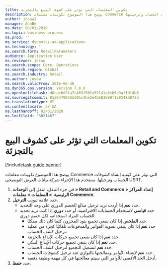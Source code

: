 ```yaml
---
title: تكوين المعلمات التي تؤثر على كشوف البيع بالتجزئة
description: يوضح هذا الموضوع تكوينات معلمات Commerce التي تؤثر على كيفية إنشاء كشوفات الحساب وترحيلها.
author: josaw1
manager: AnnBe
ms.date: 08/01/2019
ms.topic: business-process
ms.prod: ''
ms.service: dynamics-ax-applications
ms.technology: ''
ms.search.form: RetailParameters
audience: Application User
ms.reviewer: josaw
ms.search.scope: Core, Operations
ms.search.region: Global
ms.search.industry: Retail
ms.author: josaw
ms.search.validFrom: 2016-06-30
ms.dyn365.ops.version: Version 7.0.0
ms.openlocfilehash: d8cae6d2fa7c469f50fa92141a6cb5a0af1df4b0
ms.sourcegitcommit: 81a647904dd305c4be2e4b683689f128548a872d
ms.translationtype: HT
ms.contentlocale: ar-SA
ms.lasthandoff: 02/01/2020
ms.locfileid: "3021467"
---
```

# <a name="configure-parameters-that-affect-retail-statements"></a>تكوين المعلمات التي تؤثر على كشوف البيع بالتجزئة

[!include[task guide banner](../includes/task-guide-banner.md)]

يوضح هذا الموضوع تكوينات معلمات Commerce التي تؤثر على كيفية إنشاء كشوفات الحساب وترحيلها. يستخدم هذا الإجراء شركة بيانات العرض التوضيحي USRT.

1. في جزء التنقل، انتقل إلى **الوحدات > Retail and Commerce > إعداد المراكز الرئيسية ‬ > المعلمات > معلمات Commerce‬**.
2. حدد علامة تبويب **الترحيل**.
    - حدد **نعم** إذا أردت تريد ترحيل مبالغ الخصم الدوري على وجه التحديد.  
    - حدد **قياسي** لاستخدام الحسابات الافتراضية، أو حدد **دوري** إذا كنت تريد تحديد الحساب المراد استخدامه لكل خصم دوري.  
      - حدد **الملخص** إذا كان ينبغي تجميع بنود المخزون كلما كان ذلك ممكنًا.  
      - حدد **نعم** إذا كان ينبغي تسوية الفواتير والمدفوعات تلقائيًا كجزء من عملية ترحيل كشف الحساب.  
      - حدد **نعم** إذا كان ينبغي تجميع حركات الإيداع بالخزينة.  
      - حدد **نعم** إذا كان ينبغي تجميع حركات الإيداع البنكي.  
      - حدد **نعم** لتشغيل التجميع لترحيل كشف الحساب.  
      - حدد **نعم** لإنشاء الأوامر ومعالجتها بالتوازي عند ترحيل كشوفات الحساب.  
      - أدخل الحد الأقصى للأوامر التي سيتم معالجتها في كل مهمة وظيفة دفعية.  
3. حدد **حفظ**.

